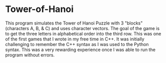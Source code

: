 # Tower-of-Hanoi
This program simulates the Tower of Hanoi Puzzle with 3 "blocks" (characters A, B, & C) and uses character vectors. The goal of the game is to get the three letters in alphabetical order into the third row. This was one of the first games that I wrote in my free time in C++. It was initially challenging to remember the C++ syntax as I was used to the Python syntax. This was a very rewarding experience once I was able to run the program without errors.
